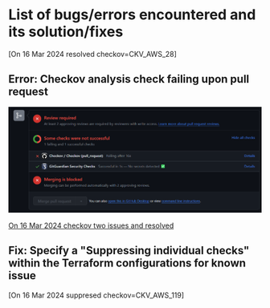 # List of bugs/errors encountered and its solution/fixes

[On 16 Mar 2024 resolved checkov=CKV_AWS_28]

## Error: Checkov analysis check failing upon pull request

![Checkov analysis on Terraform configurations when creating a pull request to merge to 1 branch above](/screenshots/checkov-screenshot.png)

[On 16 Mar 2024 checkov two issues and resolved](/screenshots/16032024-checkov-2_issues.png)

## Fix: Specify a "Suppressing individual checks" within the Terraform configurations for known issue

[On 16 Mar 2024 suppresed checkov=CKV_AWS_119]

